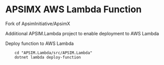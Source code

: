 # APSIMX AWS Lambda Function

Fork of ApsimInitiative/ApsimX

Addiitional APSIM.Lambda project to enable deployment to AWS Lambda

Deploy function to AWS Lambda
```
    cd "APSIM.Lambda/src/APSIM.Lambda"
    dotnet lambda deploy-function
```

